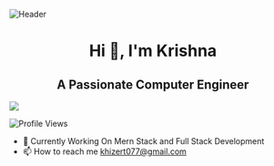 ![Header](https://user-images.githubusercontent.com/74038190/240304586-d48893bd-0757-481c-8d7e-ba3e163feae7.png)


<p align="center">
  <h1  align="center">Hi 👋, I'm Krishna</h1>
  <h2  align="center">A Passionate Computer Engineer</h2>
</p>

<img src="https://user-images.githubusercontent.com/74038190/238353480-219bcc70-f5dc-466b-9a60-29653d8e8433.gif">

![Profile Views](https://hits.seeyoufarm.com/api/count/incr/badge.svg?url=https://github.com/<your-username>&title=Profile%20Views)


- 🔭 Currently Working On Mern Stack and Full Stack Development
- 📫 How to reach me khizert077@gmail.com
  






